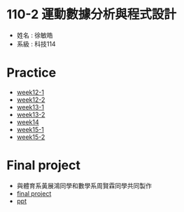 # 110-2 運動數據分析與程式設計
+ 姓名 : 徐敏皓
+ 系級 : 科技114
# Practice
+ [week12-1](https://github.com/minhao920201/Sports-data-analysis-and-Programming/blob/main/practice/week12.py)
+ [week12-2](https://github.com/minhao920201/Sports-data-analysis-and-Programming/blob/main/practice/week12-2.py)
+ [week13-1](https://github.com/minhao920201/Sports-data-analysis-and-Programming/blob/main/practice/week13.py)
+ [week13-2](https://github.com/minhao920201/Sports-data-analysis-and-Programming/blob/main/practice/week13-2.py)
+ [week14](https://github.com/minhao920201/Sports-data-analysis-and-Programming/blob/main/practice/week14.py)
+ [week15-1](https://github.com/minhao920201/Sports-data-analysis-and-Programming/blob/main/practice/week15-1.py)
+ [week15-2](https://github.com/minhao920201/Sports-data-analysis-and-Programming/blob/main/practice/week15-2.py)
# Final project
+ 與體育系黃展鴻同學和數學系周賢霖同學共同製作
+ [final project](https://github.com/minhao920201/Sports-data-analysis-and-Programming/blob/main/%E9%81%8B%E5%8B%95%E6%95%B8%E6%93%9A%E5%88%86%E6%9E%90-%E6%9C%9F%E6%9C%AB%E5%B0%88%E9%A1%8C/final_project.py)
+ [ppt](https://github.com/minhao920201/Sports-data-analysis-and-Programming/blob/main/%E9%81%8B%E5%8B%95%E6%95%B8%E6%93%9A%E5%88%86%E6%9E%90-%E6%9C%9F%E6%9C%AB%E5%B0%88%E9%A1%8C/%E7%90%83%E9%9A%8A%E7%9A%84%E5%90%84%E9%A0%85%E5%91%BD%E4%B8%AD%E7%8E%87%E5%B0%8D%E5%8B%9D%E8%B2%A0%E7%9A%84%E5%BD%B1%E9%9F%BF.pptx)
